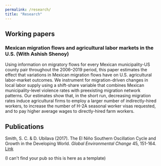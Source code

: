 ```yaml
---
permalink: /research/
title: "Research"
---
```


## Working papers

### Mexican migration flows and agricultural labor markets in the U.S. (With Ashish Shenoy)
Using information on migratory flows for every Mexican municipality-US county pair throughout the 2006–2019 period, this paper estimates the effect that variations in Mexican migration flows have on U.S. agricultural labor-market outcomes. We instrument for migration-driven changes in local labor supply using a shift-share variable that combines Mexican municipality-level violence rates with preexisting migration network patterns. Our estimates show that, in the short run, decreasing migration rates induce agricultural firms to employ a larger number of indirectly-hired workers, to increase the number of H-2A seasonal worker visas requested, and to pay higher average wages to directly-hired farm workers.


## Publications
Smith, S. C. & D. Ubilava (2017). The El Ni&ntilde;o Southern Oscillation Cycle and Growth in the Developing World. <em>Global Environmental Change</em> 45, 151-164. [Link](https://www.sciencedirect.com/science/article/pii/S0959378017300432)

(I can't find your pub so this is here as a template)
